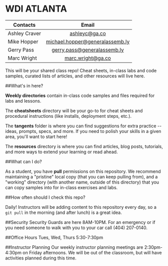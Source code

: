 # WDI ATLANTA

| Contacts            | Email
| -------------       |:-------------:
| Ashley Craver       | ashleyc@ga.co
| Mike Hopper         | michael.hopper@generalassemb.ly 
| Gerry Pass          | gerry.pass@generalassemb.ly
| Marc Wright         | marc.wright@ga.co 

This will be your shared class repo! Cheat sheets, in-class labs and code samples, curated lists of articles, and other resources will live here.

##What's in here?

**Weekly directories** contain in-class code samples and files required for labs and lessons. 

The **cheatsheets** directory will be your go-to for cheat sheets and procedural instructions (like installs, deployment steps, etc.).

The **tangents** folder is where you can find suggestions for extra practice -- ideas, prompts, specs, and more. If you need to polish your skills in a given area, you'll want to start here!

The **resources** directory is where you can find articles, blog posts, tutorials, and more ways to extend your learning or read ahead. 

##What can I do?

As a student, you have **pull** permissions on this repository. We recommend maintaining a "pristine" local copy (that you can keep pulling from), and a "working" directory (with another name, outside of this directory) that you can copy samples into for in-class exercises and labs.

##How often should I check this repo?

Daily! Instructors will be adding content to this repository every day, so a `git pull` in the morning (and after lunch) is a great idea.

##Security
Security Guards are here 8AM-10PM. For an emergency or if you need someone to walk with you to your car call (404) 207-0140.

##Office Hours
Tues, Wed, Thurs 5:30-7:30pm

##Instructor Planning
Our weekly instructor planning meetings are 2:30pm-4:30pm on Friday afternoons. We will be out of the classroom, but will have activities planned during this time.
